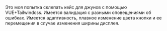 Это моя попытка склепать кейс для джунов с помощью VUE+Tailwindcss.
Имеется валидация с разными оповещениями об ошибках.
Имеется адаптивность, плавное изменение цвета кнопки и ее перемещения в случае изменения ширины дисплея.
